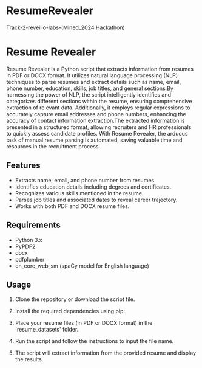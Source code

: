 # ResumeRevealer
Track-2-reveilio-labs-(Mined_2024 Hackathon)

# Resume Revealer

Resume Revealer is a Python script that extracts information from resumes in PDF or DOCX format. It utilizes natural language processing (NLP) techniques to parse resumes and extract details such as name, email, phone number, education, skills, job titles, and general sections.By harnessing the power of NLP, the script intelligently identifies and categorizes different sections within the resume, ensuring comprehensive extraction of relevant data. Additionally, it employs regular expressions to accurately capture email addresses and phone numbers, enhancing the accuracy of contact information extraction.The extracted information is presented in a structured format, allowing recruiters and HR professionals to quickly assess candidate profiles. With Resume Revealer, the arduous task of manual resume parsing is automated, saving valuable time and resources in the recruitment process

## Features
- Extracts name, email, and phone number from resumes.
- Identifies education details including degrees and certificates.
- Recognizes various skills mentioned in the resume.
- Parses job titles and associated dates to reveal career trajectory.
- Works with both PDF and DOCX resume files.

## Requirements
- Python 3.x
- PyPDF2
- docx
- pdfplumber
- en_core_web_sm (spaCy model for English language)

## Usage
1. Clone the repository or download the script file.
2. Install the required dependencies using pip:
3. Place your resume files (in PDF or DOCX format) in the 'resume_datasets' folder.
4. Run the script and follow the instructions to input the file name.

5. The script will extract information from the provided resume and display the results.



